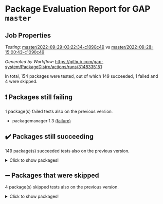 # Package Evaluation Report for GAP `master`

## Job Properties

*Testing:* [master/2022-09-29-03:22:34-c1090c49](https://github.com/gap-system/PackageDistro/blob/data/reports/master/2022-09-29-03:22:34-c1090c49) vs [master/2022-09-28-15:00:43-c1090c49](https://github.com/gap-system/PackageDistro/blob/data/reports/master/2022-09-28-15:00:43-c1090c49)

*Generated by Workflow:* https://github.com/gap-system/PackageDistro/actions/runs/3148335151

In total, 154 packages were tested, out of which 149 succeeded, 1 failed and 4 were skipped.

## :exclamation: Packages still failing

1 package(s) failed tests also on the previous version.
- packagemanager 1.3 [(failure)](https://github.com/gap-system/PackageDistro/actions/runs/3148335151/jobs/5118846175)

## :heavy_check_mark: Packages still succeeding

149 package(s) succeeded tests also on the previous version.
<details><summary>Click to show packages!</summary>

- 4ti2interface 2022.09-01 [(success)](https://github.com/gap-system/PackageDistro/actions/runs/3148335151/jobs/5118841899)
- ace 5.6.1 [(success)](https://github.com/gap-system/PackageDistro/actions/runs/3148335151/jobs/5118841934)
- aclib 1.3.2 [(success)](https://github.com/gap-system/PackageDistro/actions/runs/3148335151/jobs/5118841976)
- agt 0.2 [(success)](https://github.com/gap-system/PackageDistro/actions/runs/3148335151/jobs/5118842021)
- alnuth 3.2.1 [(success)](https://github.com/gap-system/PackageDistro/actions/runs/3148335151/jobs/5118842058)
- anupq 3.2.6 [(success)](https://github.com/gap-system/PackageDistro/actions/runs/3148335151/jobs/5118842091)
- atlasrep 2.1.5 [(success)](https://github.com/gap-system/PackageDistro/actions/runs/3148335151/jobs/5118842134)
- autodoc 2022.07.10 [(success)](https://github.com/gap-system/PackageDistro/actions/runs/3148335151/jobs/5118842168)
- automata 1.15 [(success)](https://github.com/gap-system/PackageDistro/actions/runs/3148335151/jobs/5118842208)
- automgrp 1.3.2 [(success)](https://github.com/gap-system/PackageDistro/actions/runs/3148335151/jobs/5118842249)
- autpgrp 1.11 [(success)](https://github.com/gap-system/PackageDistro/actions/runs/3148335151/jobs/5118842294)
- cap 2022.09-20 [(success)](https://github.com/gap-system/PackageDistro/actions/runs/3148335151/jobs/5118842328)
- caratinterface 2.3.4 [(success)](https://github.com/gap-system/PackageDistro/actions/runs/3148335151/jobs/5118842371)
- cddinterface 2022.08.11 [(success)](https://github.com/gap-system/PackageDistro/actions/runs/3148335151/jobs/5118842420)
- circle 1.6.5 [(success)](https://github.com/gap-system/PackageDistro/actions/runs/3148335151/jobs/5118842488)
- classicpres 1.22 [(success)](https://github.com/gap-system/PackageDistro/actions/runs/3148335151/jobs/5118842538)
- cohomolo 1.6.10 [(success)](https://github.com/gap-system/PackageDistro/actions/runs/3148335151/jobs/5118842584)
- congruence 1.2.4 [(success)](https://github.com/gap-system/PackageDistro/actions/runs/3148335151/jobs/5118842625)
- corelg 1.56 [(success)](https://github.com/gap-system/PackageDistro/actions/runs/3148335151/jobs/5118842661)
- crime 1.6 [(success)](https://github.com/gap-system/PackageDistro/actions/runs/3148335151/jobs/5118842698)
- crisp 1.4.5 [(success)](https://github.com/gap-system/PackageDistro/actions/runs/3148335151/jobs/5118842733)
- crypting 0.10.2 [(success)](https://github.com/gap-system/PackageDistro/actions/runs/3148335151/jobs/5118842769)
- cryst 4.1.25 [(success)](https://github.com/gap-system/PackageDistro/actions/runs/3148335151/jobs/5118842800)
- crystcat 1.1.10 [(success)](https://github.com/gap-system/PackageDistro/actions/runs/3148335151/jobs/5118842838)
- ctbllib 1.3.4 [(success)](https://github.com/gap-system/PackageDistro/actions/runs/3148335151/jobs/5118842868)
- cubefree 1.19 [(success)](https://github.com/gap-system/PackageDistro/actions/runs/3148335151/jobs/5118842896)
- curlinterface 2.3.1 [(success)](https://github.com/gap-system/PackageDistro/actions/runs/3148335151/jobs/5118842928)
- cvec 2.7.6 [(success)](https://github.com/gap-system/PackageDistro/actions/runs/3148335151/jobs/5118842958)
- datastructures 0.2.7 [(success)](https://github.com/gap-system/PackageDistro/actions/runs/3148335151/jobs/5118842990)
- deepthought 1.0.5 [(success)](https://github.com/gap-system/PackageDistro/actions/runs/3148335151/jobs/5118843024)
- design 1.7 [(success)](https://github.com/gap-system/PackageDistro/actions/runs/3148335151/jobs/5118843050)
- difsets 2.3.1 [(success)](https://github.com/gap-system/PackageDistro/actions/runs/3148335151/jobs/5118843081)
- digraphs 1.6.0 [(success)](https://github.com/gap-system/PackageDistro/actions/runs/3148335151/jobs/5118843121)
- edim 1.3.6 [(success)](https://github.com/gap-system/PackageDistro/actions/runs/3148335151/jobs/5118843152)
- example 4.3.2 [(success)](https://github.com/gap-system/PackageDistro/actions/runs/3148335151/jobs/5118843192)
- examplesforhomalg 2022.08-04 [(success)](https://github.com/gap-system/PackageDistro/actions/runs/3148335151/jobs/5118843262)
- factint 1.6.3 [(success)](https://github.com/gap-system/PackageDistro/actions/runs/3148335151/jobs/5118843315)
- ferret 1.0.8 [(success)](https://github.com/gap-system/PackageDistro/actions/runs/3148335151/jobs/5118843352)
- fga 1.4.0 [(success)](https://github.com/gap-system/PackageDistro/actions/runs/3148335151/jobs/5118843393)
- fining 1.5.1 [(success)](https://github.com/gap-system/PackageDistro/actions/runs/3148335151/jobs/5118843430)
- float 1.0.3 [(success)](https://github.com/gap-system/PackageDistro/actions/runs/3148335151/jobs/5118843471)
- format 1.4.3 [(success)](https://github.com/gap-system/PackageDistro/actions/runs/3148335151/jobs/5118843498)
- forms 1.2.8 [(success)](https://github.com/gap-system/PackageDistro/actions/runs/3148335151/jobs/5118843535)
- fplsa 1.2.5 [(success)](https://github.com/gap-system/PackageDistro/actions/runs/3148335151/jobs/5118843565)
- fr 2.4.10 [(success)](https://github.com/gap-system/PackageDistro/actions/runs/3148335151/jobs/5118843604)
- francy 1.2.5 [(success)](https://github.com/gap-system/PackageDistro/actions/runs/3148335151/jobs/5118843633)
- fwtree 1.3 [(success)](https://github.com/gap-system/PackageDistro/actions/runs/3148335151/jobs/5118843676)
- gapdoc 1.6.6 [(success)](https://github.com/gap-system/PackageDistro/actions/runs/3148335151/jobs/5118843709)
- gauss 2022.09-01 [(success)](https://github.com/gap-system/PackageDistro/actions/runs/3148335151/jobs/5118843754)
- gaussforhomalg 2022.08-03 [(success)](https://github.com/gap-system/PackageDistro/actions/runs/3148335151/jobs/5118843785)
- gbnp 1.0.5 [(success)](https://github.com/gap-system/PackageDistro/actions/runs/3148335151/jobs/5118843822)
- generalizedmorphismsforcap 2022.08-01 [(success)](https://github.com/gap-system/PackageDistro/actions/runs/3148335151/jobs/5118843860)
- genss 1.6.8 [(success)](https://github.com/gap-system/PackageDistro/actions/runs/3148335151/jobs/5118843893)
- gradedmodules 2022.09-02 [(success)](https://github.com/gap-system/PackageDistro/actions/runs/3148335151/jobs/5118843927)
- gradedringforhomalg 2022.08-02 [(success)](https://github.com/gap-system/PackageDistro/actions/runs/3148335151/jobs/5118843959)
- grape 4.8.5 [(success)](https://github.com/gap-system/PackageDistro/actions/runs/3148335151/jobs/5118843979)
- groupoids 1.71 [(success)](https://github.com/gap-system/PackageDistro/actions/runs/3148335151/jobs/5118844002)
- grpconst 2.6.2 [(success)](https://github.com/gap-system/PackageDistro/actions/runs/3148335151/jobs/5118844034)
- guarana 0.96.3 [(success)](https://github.com/gap-system/PackageDistro/actions/runs/3148335151/jobs/5118844060)
- guava 3.17 [(success)](https://github.com/gap-system/PackageDistro/actions/runs/3148335151/jobs/5118844091)
- hap 1.47 [(success)](https://github.com/gap-system/PackageDistro/actions/runs/3148335151/jobs/5118844122)
- hapcryst 0.1.15 [(success)](https://github.com/gap-system/PackageDistro/actions/runs/3148335151/jobs/5118844159)
- hecke 1.5.3 [(success)](https://github.com/gap-system/PackageDistro/actions/runs/3148335151/jobs/5118844182)
- help 3.5 [(success)](https://github.com/gap-system/PackageDistro/actions/runs/3148335151/jobs/5118844205)
- homalg 2022.08-04 [(success)](https://github.com/gap-system/PackageDistro/actions/runs/3148335151/jobs/5118844246)
- homalgtocas 2022.09-01 [(success)](https://github.com/gap-system/PackageDistro/actions/runs/3148335151/jobs/5118844281)
- idrel 2.44 [(success)](https://github.com/gap-system/PackageDistro/actions/runs/3148335151/jobs/5118844314)
- images 1.3.1 [(success)](https://github.com/gap-system/PackageDistro/actions/runs/3148335151/jobs/5118844353)
- intpic 0.3.0 [(success)](https://github.com/gap-system/PackageDistro/actions/runs/3148335151/jobs/5118844385)
- io 4.7.3 [(success)](https://github.com/gap-system/PackageDistro/actions/runs/3148335151/jobs/5118844427)
- io_forhomalg 2022.09-01 [(success)](https://github.com/gap-system/PackageDistro/actions/runs/3148335151/jobs/5118844463)
- irredsol 1.4.3 [(success)](https://github.com/gap-system/PackageDistro/actions/runs/3148335151/jobs/5118844505)
- json 2.1.0 [(success)](https://github.com/gap-system/PackageDistro/actions/runs/3148335151/jobs/5118844551)
- jupyterkernel 1.4.1 [(success)](https://github.com/gap-system/PackageDistro/actions/runs/3148335151/jobs/5118844608)
- jupyterviz 1.5.6 [(success)](https://github.com/gap-system/PackageDistro/actions/runs/3148335151/jobs/5118844684)
- kan 1.34 [(success)](https://github.com/gap-system/PackageDistro/actions/runs/3148335151/jobs/5118844723)
- kbmag 1.5.10 [(success)](https://github.com/gap-system/PackageDistro/actions/runs/3148335151/jobs/5118844773)
- laguna 3.9.5 [(success)](https://github.com/gap-system/PackageDistro/actions/runs/3148335151/jobs/5118844832)
- liealgdb 2.2.1 [(success)](https://github.com/gap-system/PackageDistro/actions/runs/3148335151/jobs/5118844904)
- liepring 2.7 [(success)](https://github.com/gap-system/PackageDistro/actions/runs/3148335151/jobs/5118844956)
- liering 2.4.2 [(success)](https://github.com/gap-system/PackageDistro/actions/runs/3148335151/jobs/5118845011)
- linearalgebraforcap 2022.09-11 [(success)](https://github.com/gap-system/PackageDistro/actions/runs/3148335151/jobs/5118845075)
- localizeringforhomalg 2022.09-01 [(success)](https://github.com/gap-system/PackageDistro/actions/runs/3148335151/jobs/5118845146)
- loops 3.4.2 [(success)](https://github.com/gap-system/PackageDistro/actions/runs/3148335151/jobs/5118845212)
- lpres 1.0.3 [(success)](https://github.com/gap-system/PackageDistro/actions/runs/3148335151/jobs/5118845288)
- majoranaalgebras 1.4 [(success)](https://github.com/gap-system/PackageDistro/actions/runs/3148335151/jobs/5118845341)
- mapclass 1.4.6 [(success)](https://github.com/gap-system/PackageDistro/actions/runs/3148335151/jobs/5118845404)
- matgrp 0.70 [(success)](https://github.com/gap-system/PackageDistro/actions/runs/3148335151/jobs/5118845449)
- matricesforhomalg 2022.09-01 [(success)](https://github.com/gap-system/PackageDistro/actions/runs/3148335151/jobs/5118845489)
- modisom 2.5.3 [(success)](https://github.com/gap-system/PackageDistro/actions/runs/3148335151/jobs/5118845526)
- modulepresentationsforcap 2022.09-01 [(success)](https://github.com/gap-system/PackageDistro/actions/runs/3148335151/jobs/5118845572)
- modules 2022.09-01 [(success)](https://github.com/gap-system/PackageDistro/actions/runs/3148335151/jobs/5118845629)
- monoidalcategories 2022.09-09 [(success)](https://github.com/gap-system/PackageDistro/actions/runs/3148335151/jobs/5118845682)
- nconvex 2022.08-01 [(success)](https://github.com/gap-system/PackageDistro/actions/runs/3148335151/jobs/5118845749)
- nilmat 1.4.2 [(success)](https://github.com/gap-system/PackageDistro/actions/runs/3148335151/jobs/5118845806)
- nock 1.5 [(success)](https://github.com/gap-system/PackageDistro/actions/runs/3148335151/jobs/5118845862)
- normalizinterface 1.3.4 [(success)](https://github.com/gap-system/PackageDistro/actions/runs/3148335151/jobs/5118845907)
- nq 2.5.8 [(success)](https://github.com/gap-system/PackageDistro/actions/runs/3148335151/jobs/5118845970)
- numericalsgps 1.3.1 [(success)](https://github.com/gap-system/PackageDistro/actions/runs/3148335151/jobs/5118846019)
- openmath 11.5.1 [(success)](https://github.com/gap-system/PackageDistro/actions/runs/3148335151/jobs/5118846064)
- orb 4.9.0 [(success)](https://github.com/gap-system/PackageDistro/actions/runs/3148335151/jobs/5118846128)
- patternclass 2.4.2 [(success)](https://github.com/gap-system/PackageDistro/actions/runs/3148335151/jobs/5118846257)
- permut 2.0.4 [(success)](https://github.com/gap-system/PackageDistro/actions/runs/3148335151/jobs/5118846309)
- polenta 1.3.10 [(success)](https://github.com/gap-system/PackageDistro/actions/runs/3148335151/jobs/5118846359)
- polymaking 0.8.6 [(success)](https://github.com/gap-system/PackageDistro/actions/runs/3148335151/jobs/5118846414)
- primgrp 3.4.2 [(success)](https://github.com/gap-system/PackageDistro/actions/runs/3148335151/jobs/5118846463)
- profiling 2.5.0 [(success)](https://github.com/gap-system/PackageDistro/actions/runs/3148335151/jobs/5118846511)
- qpa 1.34 [(success)](https://github.com/gap-system/PackageDistro/actions/runs/3148335151/jobs/5118846542)
- quagroup 1.8.3 [(success)](https://github.com/gap-system/PackageDistro/actions/runs/3148335151/jobs/5118846582)
- radiroot 2.9 [(success)](https://github.com/gap-system/PackageDistro/actions/runs/3148335151/jobs/5118846625)
- rcwa 4.7.0 [(success)](https://github.com/gap-system/PackageDistro/actions/runs/3148335151/jobs/5118846666)
- rds 1.8 [(success)](https://github.com/gap-system/PackageDistro/actions/runs/3148335151/jobs/5118846700)
- recog 1.4.2 [(success)](https://github.com/gap-system/PackageDistro/actions/runs/3148335151/jobs/5118846731)
- repndecomp 1.2.1 [(success)](https://github.com/gap-system/PackageDistro/actions/runs/3148335151/jobs/5118846785)
- repsn 3.1.0 [(success)](https://github.com/gap-system/PackageDistro/actions/runs/3148335151/jobs/5118846842)
- resclasses 4.7.3 [(success)](https://github.com/gap-system/PackageDistro/actions/runs/3148335151/jobs/5118846883)
- ringsforhomalg 2022.09-01 [(success)](https://github.com/gap-system/PackageDistro/actions/runs/3148335151/jobs/5118846919)
- sco 2022.09-01 [(success)](https://github.com/gap-system/PackageDistro/actions/runs/3148335151/jobs/5118846964)
- scscp 2.3.1 [(success)](https://github.com/gap-system/PackageDistro/actions/runs/3148335151/jobs/5118847012)
- semigroups 5.0.2 [(success)](https://github.com/gap-system/PackageDistro/actions/runs/3148335151/jobs/5118847052)
- sglppow 2.2 [(success)](https://github.com/gap-system/PackageDistro/actions/runs/3148335151/jobs/5118847105)
- sgpviz 0.999.5 [(success)](https://github.com/gap-system/PackageDistro/actions/runs/3148335151/jobs/5118847152)
- simpcomp 2.1.14 [(success)](https://github.com/gap-system/PackageDistro/actions/runs/3148335151/jobs/5118847213)
- singular 2022.09.23 [(success)](https://github.com/gap-system/PackageDistro/actions/runs/3148335151/jobs/5118847257)
- sla 1.5.3 [(success)](https://github.com/gap-system/PackageDistro/actions/runs/3148335151/jobs/5118847302)
- smallgrp 1.5 [(success)](https://github.com/gap-system/PackageDistro/actions/runs/3148335151/jobs/5118847342)
- smallsemi 0.6.13 [(success)](https://github.com/gap-system/PackageDistro/actions/runs/3148335151/jobs/5118847393)
- sonata 2.9.4 [(success)](https://github.com/gap-system/PackageDistro/actions/runs/3148335151/jobs/5118847430)
- sophus 1.27 [(success)](https://github.com/gap-system/PackageDistro/actions/runs/3148335151/jobs/5118847474)
- spinsym 1.5.2 [(success)](https://github.com/gap-system/PackageDistro/actions/runs/3148335151/jobs/5118847512)
- standardff 0.9.4 [(success)](https://github.com/gap-system/PackageDistro/actions/runs/3148335151/jobs/5118847558)
- symbcompcc 1.3.2 [(success)](https://github.com/gap-system/PackageDistro/actions/runs/3148335151/jobs/5118847616)
- thelma 1.3 [(success)](https://github.com/gap-system/PackageDistro/actions/runs/3148335151/jobs/5118847674)
- tomlib 1.2.9 [(success)](https://github.com/gap-system/PackageDistro/actions/runs/3148335151/jobs/5118847727)
- toolsforhomalg 2022.09-07 [(success)](https://github.com/gap-system/PackageDistro/actions/runs/3148335151/jobs/5118847766)
- toric 1.9.5 [(success)](https://github.com/gap-system/PackageDistro/actions/runs/3148335151/jobs/5118847798)
- toricvarieties 2022.07.13 [(success)](https://github.com/gap-system/PackageDistro/actions/runs/3148335151/jobs/5118847825)
- transgrp 3.6.3 [(success)](https://github.com/gap-system/PackageDistro/actions/runs/3148335151/jobs/5118847852)
- ugaly 4.0.3 [(success)](https://github.com/gap-system/PackageDistro/actions/runs/3148335151/jobs/5118847875)
- unipot 1.5 [(success)](https://github.com/gap-system/PackageDistro/actions/runs/3148335151/jobs/5118847905)
- unitlib 4.1.0 [(success)](https://github.com/gap-system/PackageDistro/actions/runs/3148335151/jobs/5118847934)
- utils 0.77 [(success)](https://github.com/gap-system/PackageDistro/actions/runs/3148335151/jobs/5118847963)
- uuid 0.7 [(success)](https://github.com/gap-system/PackageDistro/actions/runs/3148335151/jobs/5118847989)
- walrus 0.9991 [(success)](https://github.com/gap-system/PackageDistro/actions/runs/3148335151/jobs/5118848017)
- wedderga 4.10.2 [(success)](https://github.com/gap-system/PackageDistro/actions/runs/3148335151/jobs/5118848063)
- xmod 2.88 [(success)](https://github.com/gap-system/PackageDistro/actions/runs/3148335151/jobs/5118848099)
- xmodalg 1.22 [(success)](https://github.com/gap-system/PackageDistro/actions/runs/3148335151/jobs/5118848138)
- yangbaxter 0.10.1 [(success)](https://github.com/gap-system/PackageDistro/actions/runs/3148335151/jobs/5118848177)
- zeromqinterface 0.14 [(success)](https://github.com/gap-system/PackageDistro/actions/runs/3148335151/jobs/5118848217)
</details>

## :heavy_minus_sign: Packages that were skipped

4 package(s) skipped tests also on the previous version.
<details><summary>Click to show packages!</summary>

- browse 1.8.15 [(skipped)](https://github.com/gap-system/PackageDistro/actions/runs/3148335151/jobs/5118752874)
- itc 1.5.1 [(skipped)](https://github.com/gap-system/PackageDistro/actions/runs/3148335151/jobs/5118752874)
- polycyclic 2.16 [(skipped)](https://github.com/gap-system/PackageDistro/actions/runs/3148335151/jobs/5118752874)
- xgap 4.31 [(skipped)](https://github.com/gap-system/PackageDistro/actions/runs/3148335151/jobs/5118752874)
</details>

